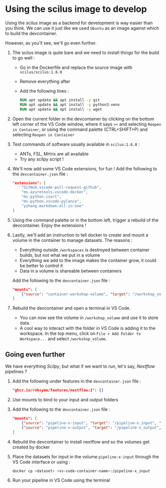 # Using the scilus image to develop

Using the scilus image as a backend for development is way easier than you think. We can use it just like we used `Ubuntu` as an image against which to build the devcontainer.

However, as you'll see, we'll go even further.

1. The scilus image is quite bare and we need to install things for the build to go well :

    - Go in the Dockerfile and replace the source image with `scilus/scilus:1.6.0`
    - Remove everything after
    - Add the following lines :

        ```dockerfile
        RUN apt update && apt install -y git
        RUN apt update && apt install -y python3-venv
        RUN apt update && apt install -y wget
        ```

2. Open the current folder in the devcontainer by clicking on the bottom left corner of the VS Code window, where it says `><` and selecting `Reopen in Container`, or using the command palette (CTRL+SHIFT+P) and selecting `Reopen in Container`

3. Test commands of software usually available in `scilus:1.6.0` :

    - ANTs, FSL, Mrtrix are all available
    - Try any scilpy script !

4. We'll now add some VS Code extensions, for fun ! Add the following to the `devcontainer.json` file :

    ```json
    "extensions": [
        "GitHub.vscode-pull-request-github",
        "ms-azuretools.vscode-docker",
        "ms-python.isort",
        "ms-python.vscode-pylance",
        "yzhang.markdown-all-in-one"
    ]
    ```

6. Using the command palette or in the bottom left, trigger a rebuild of the devcontainer. Enjoy the extensions !

7. Lastly, we'll add an instruction to tell docker to create and mount a volume in the container to manage datasets. The reasons :
    - Everything outside `/workspaces` is destroyed between container builds, but not what we put in a volume
    - Everything we add to the image makes the container grow, it could be better to control it
    - Data in a volume is shareable between containers

    Add the following to the `devcontainer.json` file :

    ```json
    "mounts": [
        {"source": "container-workshop-volume", "target": "/workshop_volume", "type": "volume"}
    ]
    ```

8. Rebuild the devcontainer and open a terminal in VS Code.

    - You can now see the volume in `/workshop_volume` and use it to store data.
    - A cool way to interact with the folder in VS Code is adding it to the workspace. In the top menu, click on `File > Add Folder to Workspace...` and select `/workshop_volume`.

## Going even further

We have everything *Scilpy*, but what if we want to run, let's say, *Nextflow* pipelines ?

1. Add the following under features in the `devcontainer.json` file :

    ```json
    "ghcr.io/robsyme/features/nextflow:1": {}
    ```

2. Use mounts to bind to your input and output folders

3. Add the following to the `devcontainer.json` file :

    ```json
    "mounts": [
        {"source": "pipeline-x-input", "target": "/pipeline-x_input", "type": "volume"},
        {"source": "pipeline-x-output", "target": "/pipeline-x_output", "type": "volume"}
    ]
    ```

4. Rebuild the devcontainer to install nextflow and so the volumes get created by docker

4. Place the datasets for input in the volume `pipeline-x-input` through the VS Code interface or using :

    ```bash
    docker cp <dataset> <vs-code-container-name>:/pipeline-x_input
    ```

5. Run your pipeline in VS Code using the terminal
